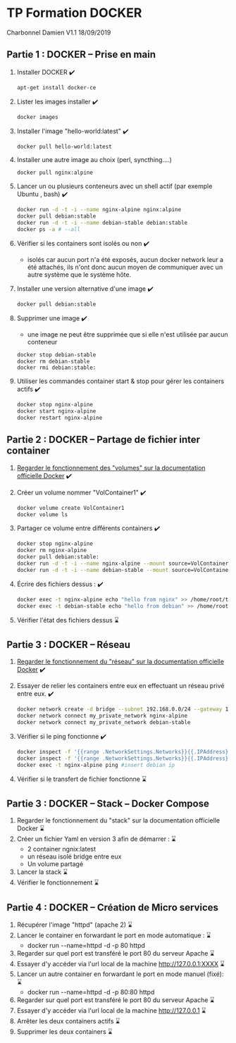 # TP Formation DOCKER

Charbonnel Damien V1.1
18/09/2019

## Partie 1 : DOCKER – Prise en main

1. Installer DOCKER :heavy_check_mark:

    ```bash
    apt-get install docker-ce
    ```

2. Lister les images installer :heavy_check_mark:

    ```bash
    docker images
    ```

3. Installer l'image "hello-world:latest" :heavy_check_mark:

    ```bash
    docker pull hello-world:latest
    ```

4. Installer une autre image au choix (perl, syncthing….)

    ```bash
    docker pull nginx:alpine
    ```

5. Lancer un ou plusieurs conteneurs avec un shell actif (par exemple Ubuntu , bash) :heavy_check_mark:

    ```bash
    docker run -d -t -i --name nginx-alpine nginx:alpine
    docker pull debian:stable
    docker run -d -t -i --name debian-stable debian:stable
    docker ps -a # --all
    ```

6. Vérifier si les containers sont isolés ou non :heavy_check_mark:

    - isolés car aucun port n'a été exposés, aucun docker network leur a été attachés, ils n'ont donc aucun moyen de communiquer avec un autre système que le système hôte.

7. Installer une version alternative d'une image :heavy_check_mark:

    ```bash
    docker pull debian:stable
    ```

8. Supprimer une image :heavy_check_mark:

    - une image ne peut être supprimée que si elle n'est utilisée par aucun conteneur

    ``` bash
    docker stop debian-stable
    docker rm debian-stable
    docker rmi debian:stable:
    ```

9. Utiliser les commandes container start & stop pour gérer les containers actifs :heavy_check_mark:

    ```bash
    docker stop nginx-alpine
    docker start nginx-alpine
    docker restart nginx-alpine
    ```

## Partie 2 : DOCKER – Partage de fichier inter container

1. [Regarder le fonctionnement des "volumes" sur la documentation officielle Docker](https://docs.docker.com/storage/volumes/) :heavy_check_mark:

2. Créer un volume nommer "VolContainer1" :heavy_check_mark:

    ```bash
    docker volume create VolContainer1
    docker volume ls
    ```

3. Partager ce volume entre différents containers :heavy_check_mark:

    ```bash
    docker stop nginx-alpine
    docker rm nginx-alpine
    docker pull debian:stable:
    docker run -d -t -i --name nginx-alpine --mount source=VolContainer1,target=/home/root/ nginx:alpine
    docker run -d -t -i --name debian-stable --mount source=VolContainer1,target=/home/root/ debian:stable
    ```

4. Écrire des fichiers dessus : :heavy_check_mark:

    ```bash
    docker exec -t nginx-alpine echo "hello from nginx" >> /home/root/toto.txt
    docker exec -t debian-stable echo "hello from debian" >> /home/root/toto.txt
    ```

5. Vérifier l'état des fichiers dessus :hourglass:

## Partie 3 : DOCKER – Réseau

1. [Regarder le fonctionnement du "réseau" sur la documentation officielle Docker](https://docs.docker.com/v17.09/engine/userguide/networking/) :heavy_check_mark:
2. Essayer de relier les containers entre eux en effectuant un réseau privé entre eux. :heavy_check_mark:

    ```bash
    docker network create -d bridge --subnet 192.168.0.0/24 --gateway 192.168.0.1 my_private_network
    docker network connect my_private_network nginx-alpine
    docker network connect my_private_network debian-stable
    ```

3. Vérifier si le ping fonctionne :heavy_check_mark:

    ```bash
    docker inspect -f '{{range .NetworkSettings.Networks}}{{.IPAddress}}{{end}}' debian-stable
    docker inspect -f '{{range .NetworkSettings.Networks}}{{.IPAddress}}{{end}}' nginx-alpine
    docker exec -t nginx-alpine ping #insert debian ip
    ```

4. Vérifier si le transfert de fichier fonctionne :hourglass:

## Partie 3 : DOCKER – Stack – Docker Compose

1. Regarder le fonctionnement du "stack" sur la documentation officielle Docker :hourglass:
2. Créer un fichier Yaml en version 3 afin de démarrer : :hourglass:
    - 2 container ngnix:latest
    - un réseau isolé bridge entre eux
    - Un volume partagé
3. Lancer la stack :hourglass:
4. Vérifier le fonctionnement :hourglass:

## Partie 4 : DOCKER – Création de Micro services

1. Récupérer l'image "httpd" (apache 2) :hourglass:
2. Lancer le container en forwardant le port en mode automatique : :hourglass:
    - docker run --name=httpd -d -p 80  httpd
3. Regarder sur quel port est transféré le port 80 du serveur Apache :hourglass:
4. Essayer d'y accéder via l'url local de la machine http://127.0.0.1:XXXX :hourglass:
5. Lancer un autre container en forwardant le port en mode manuel (fixé): :hourglass:
    - docker run --name=httpd -d -p 80:80  httpd
6. Regarder sur quel port est transféré le port 80 du serveur Apache :hourglass:
7. Essayer d'y accéder via l'url local de la machine http://127.0.0.1 :hourglass:
8. Arrêter les deux containers actifs :hourglass:
9. Supprimer les deux containers :hourglass:
